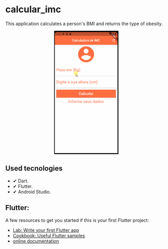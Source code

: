 # calcular_imc

This application calculates a person's BMI and returns the type of obesity.

<p align="center">
    <img width="200" src="Gifs/Calculo.gif">
</p>

## Used tecnologies
- ✔ Dart.
- ✔ Flutter.
- ✔ Android Studio.

## Flutter:

A few resources to get you started if this is your first Flutter project:

- [Lab: Write your first Flutter app](https://flutter.dev/docs/get-started/codelab)
- [Cookbook: Useful Flutter samples](https://flutter.dev/docs/cookbook)
- [online documentation](https://flutter.dev/docs)



